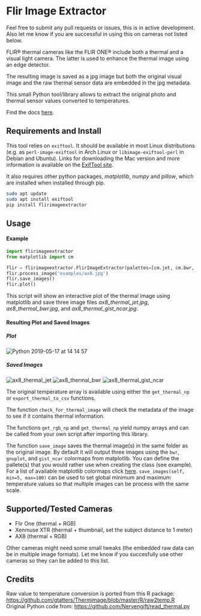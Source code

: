 # Flir Image Extractor

Feel free to submit any pull requests or issues, this is in active development. Also let me know if you are successful in using this on cameras not listed below.

FLIR® thermal cameras like the FLIR ONE® include both a thermal and a visual light camera.
The latter is used to enhance the thermal image using an edge detector.

The resulting image is saved as a jpg image but both the original visual image and the raw thermal sensor data are embedded in the jpg metadata.

This small Python tool/library allows to extract the original photo and thermal sensor values converted to temperatures.

Find the docs [here](https://flirimageextractor.readthedocs.io/).

## Requirements and Install

This tool relies on `exiftool`. It should be available in most Linux distributions (e.g. as `perl-image-exiftool` in Arch Linux or `libimage-exiftool-perl` in Debian and Ubuntu). Links for downloading the Mac version and more information is available on the [ExifTool site](https://sno.phy.queensu.ca/~phil/exiftool/index.html).

It also requires other python packages, *matplotlib*, *numpy* and *pillow*, which are installed when installed through pip.

```bash
sudo apt update
sudo apt install exiftool
pip install flirimageextractor
```

## Usage

#### Example

```python
import flirimageextractor
from matplotlib import cm

flir = flirimageextractor.FlirImageExtractor(palettes=[cm.jet, cm.bwr, cm.gist_ncar])
flir.process_image('examples/ax8.jpg')
flir.save_images()
flir.plot()
```
This script will show an interactive plot of the thermal image using matplotlib and save three image files *ax8_thermal_jet.jpg*, *ax8_thermal_bwr.jpg*, and *ax8_thermal_gist_ncar.jpg*. 

#### Resulting Plot and Saved Images
##### Plot
![Python 2019-05-17 at 14 14 57](https://user-images.githubusercontent.com/8899750/57902766-2dd3ab00-78ae-11e9-9aba-bf033e481a34.png)

##### Saved Images
![ax8_thermal_jet](https://user-images.githubusercontent.com/8899750/57902729-0977ce80-78ae-11e9-9e7f-39800ffb7458.jpg)
![ax8_thermal_bwr](https://user-images.githubusercontent.com/8899750/57902822-7ab78180-78ae-11e9-9aac-f4b318b086b4.jpg)
![ax8_thermal_gist_ncar](https://user-images.githubusercontent.com/8899750/57902823-7be8ae80-78ae-11e9-8d50-20b1f1cc7818.jpg)

The original temperature array is available using either the `get_thermal_np` or `export_thermal_to_csv` functions.

The function `check_for_thermal_image` will check the metadata of the image to see if it contains thermal information.

The functions `get_rgb_np` and `get_thermal_np` yield numpy arrays and can be called from your own script after importing this library.

The function `save_image` saves the thermal image(s) in the same folder as the original image. By default it will output three images using the `bwr`, `gnuplot`, and `gist_ncar` colormaps from matplotlib. You can define the pallete(s) that you would rather use when creating the class (see example). For a list of available matplotlib colormaps click [here](https://matplotlib.org/tutorials/colors/colormaps.html). `save_images(self, min=5, max=100)` can be used to set global minimum and maximum temperature values so that multiple images can be process with the same scale.

## Supported/Tested Cameras

- Flir One (thermal + RGB)
- Xenmuse XTR (thermal + thumbnail, set the subject distance to 1 meter)
- AX8 (thermal + RGB)

Other cameras might need some small tweaks (the embedded raw data can be in multiple image formats). Let me know if you succesfully use other cameras so they can be added to this list.

## Credits

Raw value to temperature conversion is ported from this R package: https://github.com/gtatters/Thermimage/blob/master/R/raw2temp.R
Original Python code from: https://github.com/Nervengift/read_thermal.py
